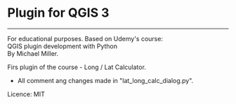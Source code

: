 # Plugin for QGIS 3
- - -
For educational purposes. Based on Udemy's course:  
QGIS plugin development with Python  
By Michael Miller.

Firs plugin of the course - Long / Lat Calculator.
- All comment ang changes made in "lat_long_calc_dialog.py".

Licence: MIT
